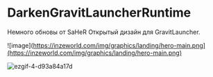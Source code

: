 # DarkenGravitLauncherRuntime
Немного обновы от SaHeR
Открытый дизайн для GravitLauncher.

![image](https://inzeworld.com/img/graphics/landing/hero-main.png](https://inzeworld.com/img/graphics/landing/hero-main.png)


![ezgif-4-d93a84a17d](https://user-images.githubusercontent.com/17436886/190622988-4a4adb61-e47f-4d5e-86c0-8c14fad84ef8.gif)
